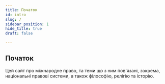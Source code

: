 ```yaml
---
title: Початок 
id: intro
slug: /
sidebar_position: 1
hide_title: true
draft: false

---
```


## Початок

Цей сайт про міжнародне право, та теми що з ним пов'язані, зокрема, національні правові системи, а також філософію, релігію та історію.
